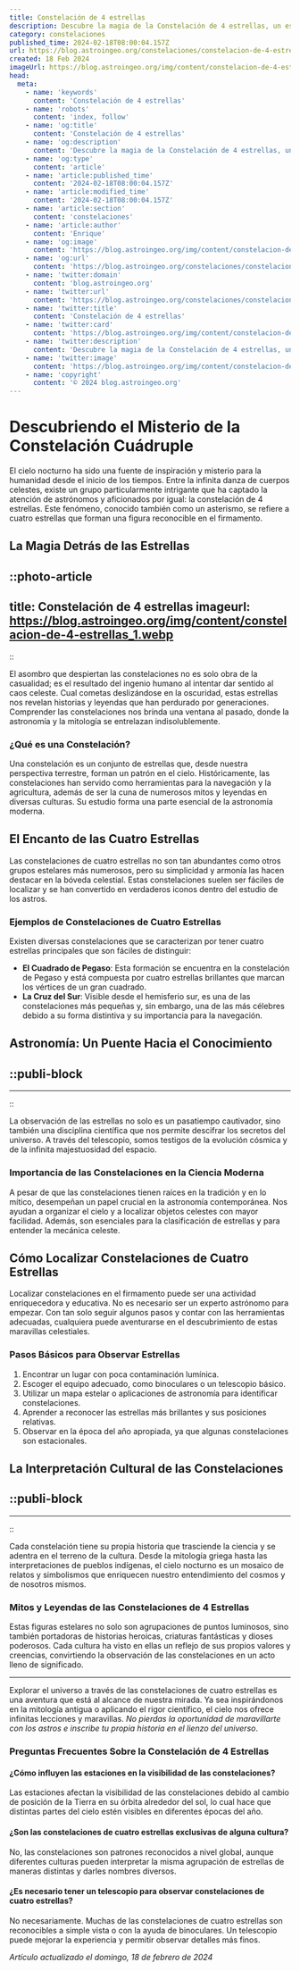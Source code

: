 ```yaml
---
title: Constelación de 4 estrellas
description: Descubre la magia de la Constelación de 4 estrellas, un espectáculo celestial lleno de historia y belleza. Explora sus mitos y realidades.
category: constelaciones
published_time: 2024-02-18T08:00:04.157Z
url: https://blog.astroingeo.org/constelaciones/constelacion-de-4-estrellas
created: 18 Feb 2024
imageUrl: https://blog.astroingeo.org/img/content/constelacion-de-4-estrellas_1.webp
head:
  meta:
    - name: 'keywords'
      content: 'Constelación de 4 estrellas'
    - name: 'robots'
      content: 'index, follow'
    - name: 'og:title'
      content: 'Constelación de 4 estrellas'
    - name: 'og:description'
      content: 'Descubre la magia de la Constelación de 4 estrellas, un espectáculo celestial lleno de historia y belleza. Explora sus mitos y realidades.'
    - name: 'og:type'
      content: 'article'
    - name: 'article:published_time'
      content: '2024-02-18T08:00:04.157Z'
    - name: 'article:modified_time'
      content: '2024-02-18T08:00:04.157Z'
    - name: 'article:section'
      content: 'constelaciones'
    - name: 'article:author'
      content: 'Enrique'
    - name: 'og:image'
      content: 'https://blog.astroingeo.org/img/content/constelacion-de-4-estrellas_1.webp'
    - name: 'og:url'
      content: 'https://blog.astroingeo.org/constelaciones/constelacion-de-4-estrellas'
    - name: 'twitter:domain'
      content: 'blog.astroingeo.org'
    - name: 'twitter:url'
      content: 'https://blog.astroingeo.org/constelaciones/constelacion-de-4-estrellas'
    - name: 'twitter:title'
      content: 'Constelación de 4 estrellas'
    - name: 'twitter:card'
      content: 'https://blog.astroingeo.org/img/content/constelacion-de-4-estrellas_1.webp'
    - name: 'twitter:description'
      content: 'Descubre la magia de la Constelación de 4 estrellas, un espectáculo celestial lleno de historia y belleza. Explora sus mitos y realidades.'
    - name: 'twitter:image'
      content: 'https://blog.astroingeo.org/img/content/constelacion-de-4-estrellas_1.webp'
    - name: 'copyright'
      content: '© 2024 blog.astroingeo.org'
---
```

# Descubriendo el Misterio de la Constelación Cuádruple

El cielo nocturno ha sido una fuente de inspiración y misterio para la humanidad desde el inicio de los tiempos. Entre la infinita danza de cuerpos celestes, existe un grupo particularmente intrigante que ha captado la atención de astrónomos y aficionados por igual: la constelación de 4 estrellas. Este fenómeno, conocido también como un asterismo, se refiere a cuatro estrellas que forman una figura reconocible en el firmamento.

## La Magia Detrás de las Estrellas


::photo-article
---
title: Constelación de 4 estrellas
imageurl: https://blog.astroingeo.org/img/content/constelacion-de-4-estrellas_1.webp
---
::



El asombro que despiertan las constelaciones no es solo obra de la casualidad; es el resultado del ingenio humano al intentar dar sentido al caos celeste. Cual cometas deslizándose en la oscuridad, estas estrellas nos revelan historias y leyendas que han perdurado por generaciones. Comprender las constelaciones nos brinda una ventana al pasado, donde la astronomía y la mitología se entrelazan indisolublemente.

### ¿Qué es una Constelación?

Una constelación es un conjunto de estrellas que, desde nuestra perspectiva terrestre, forman un patrón en el cielo. Históricamente, las constelaciones han servido como herramientas para la navegación y la agricultura, además de ser la cuna de numerosos mitos y leyendas en diversas culturas. Su estudio forma una parte esencial de la astronomía moderna.

## El Encanto de las Cuatro Estrellas

Las constelaciones de cuatro estrellas no son tan abundantes como otros grupos estelares más numerosos, pero su simplicidad y armonía las hacen destacar en la bóveda celestial. Estas constelaciones suelen ser fáciles de localizar y se han convertido en verdaderos iconos dentro del estudio de los astros.

### Ejemplos de Constelaciones de Cuatro Estrellas

Existen diversas constelaciones que se caracterizan por tener cuatro estrellas principales que son fáciles de distinguir:

- **El Cuadrado de Pegaso**: Esta formación se encuentra en la constelación de Pegaso y está compuesta por cuatro estrellas brillantes que marcan los vértices de un gran cuadrado.
- **La Cruz del Sur**: Visible desde el hemisferio sur, es una de las constelaciones más pequeñas y, sin embargo, una de las más célebres debido a su forma distintiva y su importancia para la navegación.

## Astronomía: Un Puente Hacia el Conocimiento


  ::publi-block
  ---
  ---
  ::
  
  

La observación de las estrellas no solo es un pasatiempo cautivador, sino también una disciplina científica que nos permite descifrar los secretos del universo. A través del telescopio, somos testigos de la evolución cósmica y de la infinita majestuosidad del espacio.

### Importancia de las Constelaciones en la Ciencia Moderna

A pesar de que las constelaciones tienen raíces en la tradición y en lo mítico, desempeñan un papel crucial en la astronomía contemporánea. Nos ayudan a organizar el cielo y a localizar objetos celestes con mayor facilidad. Además, son esenciales para la clasificación de estrellas y para entender la mecánica celeste.

## Cómo Localizar Constelaciones de Cuatro Estrellas

Localizar constelaciones en el firmamento puede ser una actividad enriquecedora y educativa. No es necesario ser un experto astrónomo para empezar. Con tan solo seguir algunos pasos y contar con las herramientas adecuadas, cualquiera puede aventurarse en el descubrimiento de estas maravillas celestiales.

### Pasos Básicos para Observar Estrellas

1. Encontrar un lugar con poca contaminación lumínica.
2. Escoger el equipo adecuado, como binoculares o un telescopio básico.
3. Utilizar un mapa estelar o aplicaciones de astronomía para identificar constelaciones.
4. Aprender a reconocer las estrellas más brillantes y sus posiciones relativas.
5. Observar en la época del año apropiada, ya que algunas constelaciones son estacionales.

## La Interpretación Cultural de las Constelaciones


  ::publi-block
  ---
  ---
  ::
  
  

Cada constelación tiene su propia historia que trasciende la ciencia y se adentra en el terreno de la cultura. Desde la mitología griega hasta las interpretaciones de pueblos indígenas, el cielo nocturno es un mosaico de relatos y simbolismos que enriquecen nuestro entendimiento del cosmos y de nosotros mismos.

### Mitos y Leyendas de las Constelaciones de 4 Estrellas

Estas figuras estelares no solo son agrupaciones de puntos luminosos, sino también portadoras de historias heroicas, criaturas fantásticas y dioses poderosos. Cada cultura ha visto en ellas un reflejo de sus propios valores y creencias, convirtiendo la observación de las constelaciones en un acto lleno de significado.

---

Explorar el universo a través de las constelaciones de cuatro estrellas es una aventura que está al alcance de nuestra mirada. Ya sea inspirándonos en la mitología antigua o aplicando el rigor científico, el cielo nos ofrece infinitas lecciones y maravillas. *No pierdas la oportunidad de maravillarte con los astros e inscribe tu propia historia en el lienzo del universo*.

### Preguntas Frecuentes Sobre la Constelación de 4 Estrellas

#### ¿Cómo influyen las estaciones en la visibilidad de las constelaciones?
Las estaciones afectan la visibilidad de las constelaciones debido al cambio de posición de la Tierra en su órbita alrededor del sol, lo cual hace que distintas partes del cielo estén visibles en diferentes épocas del año.

#### ¿Son las constelaciones de cuatro estrellas exclusivas de alguna cultura?
No, las constelaciones son patrones reconocidos a nivel global, aunque diferentes culturas pueden interpretar la misma agrupación de estrellas de maneras distintas y darles nombres diversos.

#### ¿Es necesario tener un telescopio para observar constelaciones de cuatro estrellas?
No necesariamente. Muchas de las constelaciones de cuatro estrellas son reconocibles a simple vista o con la ayuda de binoculares. Un telescopio puede mejorar la experiencia y permitir observar detalles más finos.

_Artículo actualizado el domingo, 18 de febrero de 2024_